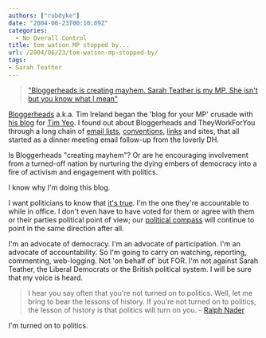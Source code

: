 ```yaml
---
authors: ["robdyke"]
date: "2004-06-23T00:10:09Z"
categories:
  - No Overall Control
title: tom watson MP stopped by...
url: /2004/06/23/tom-watson-mp-stopped-by/
tags:
- Sarah Teather
---
```

> ["Bloggerheads is creating mayhem. Sarah Teather is my MP. She isn't but you know what I mean"](http://www.tom-watson.co.uk/archives/001802.html)

[Bloggerheads](http://www.bloggerheads.com) a.k.a. Tim Ireland began the 'blog for your MP' crusade with [his blog](http://tim-yeo.blogspot.com/) for [Tim Yeo](http://www.theyworkforyou.com/mp/?pid=10658). I found out about Bloggerheads and TheyWorkForYou through a long chain of [email lists,](http://www.ntk.net/) [conventions,](http://www.xcom2002.com/nc04/) [links](http://www.mysociety.org/) and sites, that all started as a dinner meeting email follow-up from the loverly DH.

Is Bloggerheads "creating mayhem"? Or are he encouraging involvement from a turned-off nation by nurturing the dying embers of democracy into a fire of activism and engagement with politics.

I know why I'm doing this blog.

I want politicians to know that [it's true](http://www.theyworkforyou.com). I'm the one they're accountable to while in office. I don't even have to have voted for them or agree with them or their parties political point of view; our [political compass](http://www.politicalcompass.org/) will continue to point in the same direction after all.

I'm an advocate of democracy. I'm an advocate of participation. I'm an advocate of accountability. So I'm going to carry on watching, reporting, commenting, web-logging. Not 'on behalf of' but FOR. I'm not against Sarah Teather, the Liberal Democrats or the British political system. I will be sure that my voice is heard.

> I hear you say often that you're not turned on to politics. Well, let me bring to bear the lessons of history. If you're not turned on to politics, the lesson of history is that politics will turn on you. - [Ralph Nader](http://gnn.tv/countdown/rn_script.html)

I'm turned on to politics.